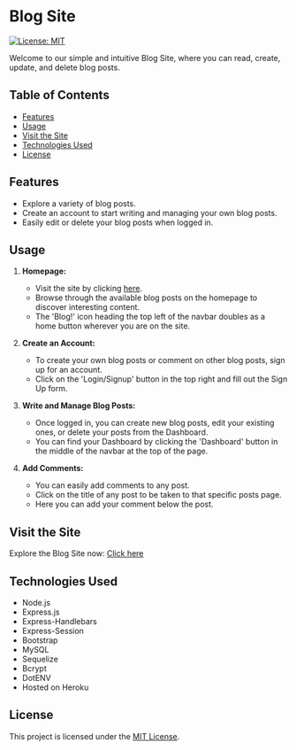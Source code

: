 # Blog Site
[![License: MIT](https://img.shields.io/badge/License-MIT-yellow.svg)](https://opensource.org/licenses/MIT)

Welcome to our simple and intuitive Blog Site, where you can read, create, update, and delete blog posts.

## Table of Contents

- [Features](#features)
- [Usage](#usage)
- [Visit the Site](#visit-the-site)
- [Technologies Used](#technologies-used)
- [License](#license)

## Features

- Explore a variety of blog posts.
- Create an account to start writing and managing your own blog posts.
- Easily edit or delete your blog posts when logged in.

## Usage

1. **Homepage:**
   - Visit the site by clicking [here](https://blogs2699-da34bb89b786.herokuapp.com/).
   - Browse through the available blog posts on the homepage to discover interesting content.
   - The 'Blog!' icon heading the top left of the navbar doubles as a home button wherever you are on the site.

2. **Create an Account:**
   - To create your own blog posts or comment on other blog posts, sign up for an account.
   - Click on the 'Login/Signup' button in the top right and fill out the Sign Up form.

3. **Write and Manage Blog Posts:**
   - Once logged in, you can create new blog posts, edit your existing ones, or delete your posts from the Dashboard.
   - You can find your Dashboard by clicking the 'Dashboard' button in the middle of the navbar at the top of the page.

4. **Add Comments:**
   - You can easily add comments to any post.
   - Click on the title of any post to be taken to that specific posts page.
   - Here you can add your comment below the post.

## Visit the Site

Explore the Blog Site now: [Click here](https://blogs2699-da34bb89b786.herokuapp.com/)

## Technologies Used

- Node.js
- Express.js
- Express-Handlebars
- Express-Session
- Bootstrap
- MySQL
- Sequelize
- Bcrypt
- DotENV
- Hosted on Heroku

## License

This project is licensed under the [MIT License](https://opensource.org/licenses/MIT).